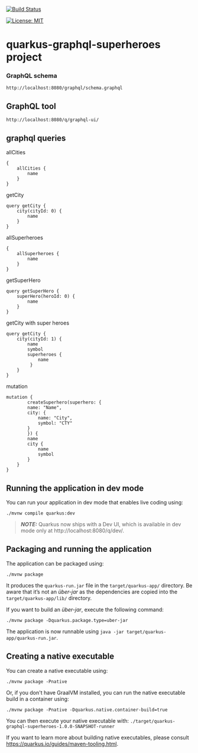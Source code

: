 [![Build Status](https://travis-ci.com/claudioaltamura/quarkus-graphql-superheroes.svg?branch=master)](https://travis-ci.com/claudioaltamura/quarkus-graphql-superheroes)

[![License: MIT](https://img.shields.io/badge/License-MIT-yellow.svg)](https://opensource.org/licenses/MIT)

# quarkus-graphql-superheroes project

### GraphQL schema

    http://localhost:8080/graphql/schema.graphql

## GraphQL tool
    http://localhost:8080/q/graphql-ui/

## graphql queries

allCities

    {
        allCities {
            name
        }
    }

getCity

    query getCity {
        city(cityId: 0) {
            name
        }
    }

allSuperheroes

    {
        allSuperheroes {
            name
        }
    }

getSuperHero

    query getSuperHero {
        superHero(heroId: 0) {
            name
        }
    }

getCity with super heroes

    query getCity {
        city(cityId: 1) {
            name
            symbol
            superheroes {
                name
             }
        }
    }

mutation

    mutation {
            createSuperhero(superhero: {
            name: "Name", 
            city: {
                name: "City",
                symbol: "CTY"
            }
            }) {
            name
            city {
                name
                symbol
            }
        }
    }

## Running the application in dev mode

You can run your application in dev mode that enables live coding using:
```shell script
./mvnw compile quarkus:dev
```

> **_NOTE:_**  Quarkus now ships with a Dev UI, which is available in dev mode only at http://localhost:8080/q/dev/.

## Packaging and running the application

The application can be packaged using:
```shell script
./mvnw package
```
It produces the `quarkus-run.jar` file in the `target/quarkus-app/` directory.
Be aware that it’s not an _über-jar_ as the dependencies are copied into the `target/quarkus-app/lib/` directory.

If you want to build an _über-jar_, execute the following command:
```shell script
./mvnw package -Dquarkus.package.type=uber-jar
```

The application is now runnable using `java -jar target/quarkus-app/quarkus-run.jar`.

## Creating a native executable

You can create a native executable using: 
```shell script
./mvnw package -Pnative
```

Or, if you don't have GraalVM installed, you can run the native executable build in a container using: 
```shell script
./mvnw package -Pnative -Dquarkus.native.container-build=true
```

You can then execute your native executable with: `./target/quarkus-graphql-superheroes-1.0.0-SNAPSHOT-runner`

If you want to learn more about building native executables, please consult https://quarkus.io/guides/maven-tooling.html.
